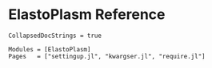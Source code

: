 # ElastoPlasm Reference

```@meta
CollapsedDocStrings = true
```

```@autodocs
Modules = [ElastoPlasm]
Pages   = ["settingup.jl", "kwargser.jl", "require.jl"]
```
